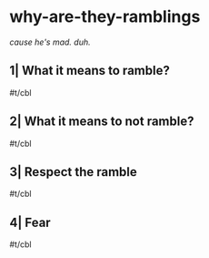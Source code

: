 # why-are-they-ramblings

*cause he's mad. duh.*

## 1| What it means to ramble?

#t/cbl

## 2| What it means to not ramble?

#t/cbl

## 3| Respect the ramble

#t/cbl

## 4| Fear

#t/cbl